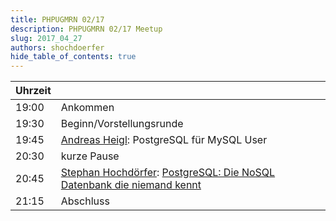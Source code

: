 ```yaml
---
title: PHPUGMRN 02/17
description: PHPUGMRN 02/17 Meetup
slug: 2017_04_27
authors: shochdoerfer
hide_table_of_contents: true
---
```


| Uhrzeit |                                                                                                                | 
|---------|----------------------------------------------------------------------------------------------------------------|
| 19:00   | Ankommen                                                                                                       |
| 19:30   | Beginn/Vorstellungsrunde                                                                                       |
| 19:45   | [Andreas Heigl](https://phpc.social/@heiglandreas): PostgreSQL für MySQL User                                  |
| 20:30   | kurze Pause                                                                                                    |
| 20:45   | [Stephan Hochdörfer](https://phpc.social/@shochdoerfer): [PostgreSQL: Die NoSQL Datenbank die niemand kennt](https://talks.bitexpert.de/phpugmrn17-postgres-nosql/) |
| 21:15   | Abschluss                                                                                                      |
